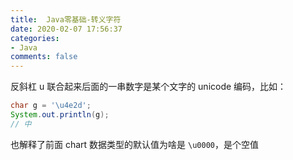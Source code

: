 ```yaml
---
title:  Java零基础-转义字符
date: 2020-02-07 17:56:37
categories:
- Java
comments: false
---
```


反斜杠 u 联合起来后面的一串数字是某个文字的 unicode 编码，比如：

```java
char g = '\u4e2d';
System.out.println(g);
// 中
```



也解释了前面 chart 数据类型的默认值为啥是 `\u0000`，是个空值